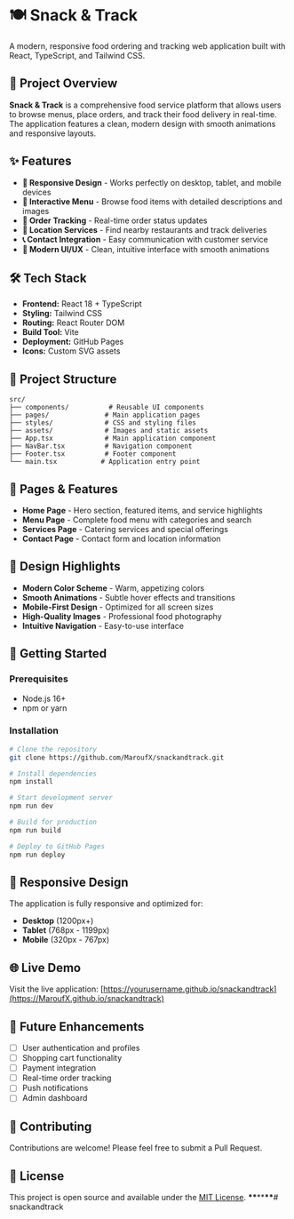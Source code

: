 # 🍽️ Snack & Track

A modern, responsive food ordering and tracking web application built with React, TypeScript, and Tailwind CSS.

## 🎯 Project Overview

**Snack & Track** is a comprehensive food service platform that allows users to browse menus, place orders, and track their food delivery in real-time. The application features a clean, modern design with smooth animations and responsive layouts.

## ✨ Features

- **📱 Responsive Design** - Works perfectly on desktop, tablet, and mobile devices
- **🍔 Interactive Menu** - Browse food items with detailed descriptions and images
- **🛒 Order Tracking** - Real-time order status updates
- **📍 Location Services** - Find nearby restaurants and track deliveries
- **📞 Contact Integration** - Easy communication with customer service
- **🎨 Modern UI/UX** - Clean, intuitive interface with smooth animations

## 🛠️ Tech Stack

- **Frontend:** React 18 + TypeScript
- **Styling:** Tailwind CSS
- **Routing:** React Router DOM
- **Build Tool:** Vite
- **Deployment:** GitHub Pages
- **Icons:** Custom SVG assets

## 📁 Project Structure

```
src/
├── components/          # Reusable UI components
├── pages/              # Main application pages
├── styles/             # CSS and styling files
├── assets/             # Images and static assets
├── App.tsx             # Main application component
├── NavBar.tsx          # Navigation component
├── Footer.tsx          # Footer component
└── main.tsx           # Application entry point
```

## 🚀 Pages & Features

- **Home Page** - Hero section, featured items, and service highlights
- **Menu Page** - Complete food menu with categories and search
- **Services Page** - Catering services and special offerings
- **Contact Page** - Contact form and location information

## 🎨 Design Highlights

- **Modern Color Scheme** - Warm, appetizing colors
- **Smooth Animations** - Subtle hover effects and transitions
- **Mobile-First Design** - Optimized for all screen sizes
- **High-Quality Images** - Professional food photography
- **Intuitive Navigation** - Easy-to-use interface

## 🚀 Getting Started

### Prerequisites

- Node.js 16+
- npm or yarn

### Installation

```bash
# Clone the repository
git clone https://github.com/MaroufX/snackandtrack.git

# Install dependencies
npm install

# Start development server
npm run dev

# Build for production
npm run build

# Deploy to GitHub Pages
npm run deploy
```

## 📱 Responsive Design

The application is fully responsive and optimized for:

- **Desktop** (1200px+)
- **Tablet** (768px - 1199px)
- **Mobile** (320px - 767px)

## 🌐 Live Demo

Visit the live application: [https://yourusername.github.io/snackandtrack](https://MaroufX.github.io/snackandtrack)

## 🎯 Future Enhancements

- [ ] User authentication and profiles
- [ ] Shopping cart functionality
- [ ] Payment integration
- [ ] Real-time order tracking
- [ ] Push notifications
- [ ] Admin dashboard

## 🤝 Contributing

Contributions are welcome! Please feel free to submit a Pull Request.

## 📄 License

This project is open source and available under the [MIT License](LICENSE).
**\*\***\*\***\*\***#   s n a c k a n d t r a c k 
 
 
